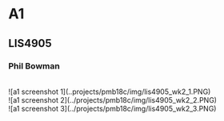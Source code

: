 # A1
## LIS4905
### Phil Bowman

<br>
![a1 screenshot 1](..projects/pmb18c/img/lis4905_wk2_1.PNG)
<br>
![a1 screenshot 2](../projects/pmb18c/img/lis4905_wk2_2.PNG)
<br>
![a1 screenshot 3](../projects/pmb18c/img/lis4905_wk2_3.PNG)
